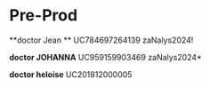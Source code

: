 # Pre-Prod
**doctor Jean **
UC784697264139
zaNalys2024!

**doctor JOHANNA**
UC959159903469
zaNalys2024*

**doctor heloise**
UC201812000005